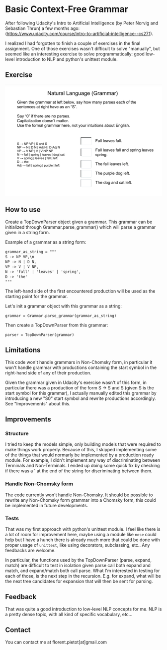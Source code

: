 # Basic Context-Free Grammar

After following Udacity's Intro to Artificial Intelligence (by Peter Norvig and
Sebastian Thrun) a few months ago: (https://www.udacity.com/course/intro-to-artificial-intelligence--cs271).

I realized I had forgotten to finish a couple of exercises in the final assignment. One of those exercises wasn't difficult to solve "manually", but seemed like an interesting exercise to solve programmatically: good low-level introduction to NLP and python's unittest module.

## Exercise

![Grammar exercice from Udacity's intro to Artificial Intelligence](/screenshots/grammar-exercice.png?raw=true "Grammar exercice from Udacity's intro to artificial intelligence")

## How to use
Create a TopDownParser object given a grammar. This grammar can be initialized
through Grammar.parse_grammar() which will parse a grammar given in a string
form.

Example of a grammar as a string form:
    
    grammar_as_string = """
    S -> NP VP,\n
    NP -> N | D N,
    VP -> V | V NP,
    N -> 'fall' | 'leaves' | 'spring',
    D -> 'the'
    """

The left-hand side of the first encountered production will be used 
as the starting point for the grammar.

Let's init a grammar object with this grammar as a string:
    
    grammar = Grammar.parse_grammar(grammar_as_string)

Then create a TopDownParser from this grammar:
    
    parser = TopDownParser(grammar)

## Limitations
This code won't handle grammars in Non-Chomsky form, in particular it won't
handle grammar with productions containing the start symbol in the right-hand
side of any of their production.

Given the grammar given in Udacity's exercise wasn't of this form, in
particular there was a production of the form S -> S and S (given S is the
start symbol for this grammar), I actually manually edited this grammar by
introducing a new "S0" start symbol and rewrite productions accordingly.
See "Improvements" about this.

## Improvements
### Structure
I tried to keep the models simple, only building models that were required to
make things work properly. Because of this, I skipped implementing some of the
things that would normarly be implemented by a production ready module. For
example, I didn't implement any way of discriminating between Terminals and
Non-Terminals. I ended up doing some quick fix by checking if there was a ' at
the end of the string for discriminating between them.

### Handle Non-Chomsky form
The code currently won't handle Non-Chomsky. It should be possible to rewrite
any Non-Chomsky form grammar into a Chomsky form, this could be implemented in
future developments.

### Tests
That was my first approach with python's unittest module. I feel like there is
a lot of room for improvement here, maybe using a module like ``nose`` could help but I have a hunch there is already much more that could be done with proper usage of ``unittest``, like using decorators, subclassing, etc.. Any feedbacks are welcome.

In particular, the functions used by the TopDownParser (parse, expand, match)
are difficult to test in isolation given parse call both expand and match, and
expand/match both call parse.
What I'm interested in testing for each of those, is the next step in the
recursion. E.g. for expand, what will be the next tree candidates for expansion
that will then be sent for parsing.


## Feedback
That was quite a good introduction to low-level NLP concepts for me. NLP is a
pretty dense topic, with all kind of specific vocabulary, etc...

## Contact
You can contact me at florent.pietot[at]gmail.com
